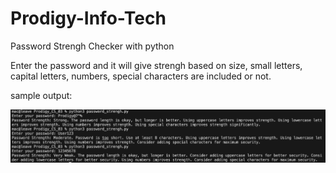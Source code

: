 # Prodigy-Info-Tech

Password Strengh Checker with python

Enter the password and it will give strengh based on size, small letters, capital letters, numbers, special characters are included or not. 

sample output:

![alt](https://github.com/Peris034/Prodigy-InfoTech/blob/main/Prodigy_CS_03/sample%20output.png)
